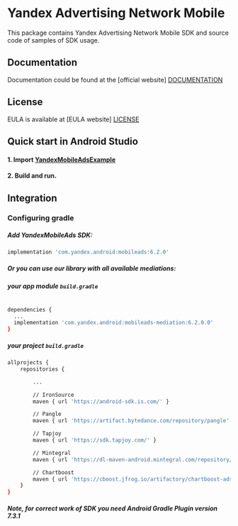 # Yandex Advertising Network Mobile
This package contains Yandex Advertising Network Mobile SDK and source code of samples of SDK usage.

## Documentation
Documentation could be found at the [official website] [DOCUMENTATION]

## License
EULA is available at [EULA website] [LICENSE]

## Quick start in Android Studio

#### 1. Import [YandexMobileAdsExample](https://github.com/yandexmobile/yandex-ads-sdk-android/tree/master/YandexMobileAdsExample)

#### 2. Build and run.

## Integration

### Configuring gradle

##### Add YandexMobileAds SDK:

```sh
implementation 'com.yandex.android:mobileads:6.2.0'
```

##### Or you can use our library with all available mediations:

##### your app module ``build.gradle ``

```sh

dependencies {
  ...
  implementation 'com.yandex.android:mobileads-mediation:6.2.0.0'
}
```

##### your project ``build.gradle ``

```sh
allprojects {
    repositories {

        ...

        // IronSource
        maven { url 'https://android-sdk.is.com/' }

        // Pangle
        maven { url 'https://artifact.bytedance.com/repository/pangle' }

        // Tapjoy
        maven { url 'https://sdk.tapjoy.com/' }

        // Mintegral
        maven { url 'https://dl-maven-android.mintegral.com/repository/mbridge_android_sdk_oversea'}

        // Chartboost
        maven { url 'https://cboost.jfrog.io/artifactory/chartboost-ads/' }
    }
}
```


##### Note, for correct work of SDK you need Android Gradle Plugin version 7.3.1

[DOCUMENTATION]: https://tech.yandex.com/mobile-ads/
[LICENSE]: https://legal.yandex.com/partner_ch/
